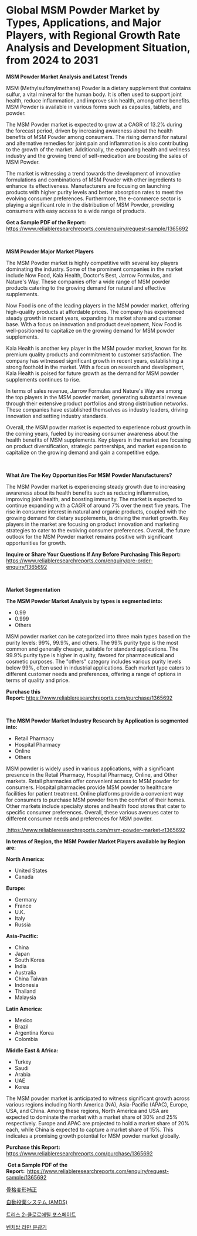 <p><h1>Global MSM Powder Market by Types, Applications, and Major Players, with Regional Growth Rate Analysis and Development Situation, from 2024 to 2031</h1></p><p><strong>MSM Powder Market Analysis and Latest Trends</strong></p>
<p><p>MSM (Methylsulfonylmethane) Powder is a dietary supplement that contains sulfur, a vital mineral for the human body. It is often used to support joint health, reduce inflammation, and improve skin health, among other benefits. MSM Powder is available in various forms such as capsules, tablets, and powder.</p><p>The MSM Powder market is expected to grow at a CAGR of 13.2% during the forecast period, driven by increasing awareness about the health benefits of MSM Powder among consumers. The rising demand for natural and alternative remedies for joint pain and inflammation is also contributing to the growth of the market. Additionally, the expanding health and wellness industry and the growing trend of self-medication are boosting the sales of MSM Powder.</p><p>The market is witnessing a trend towards the development of innovative formulations and combinations of MSM Powder with other ingredients to enhance its effectiveness. Manufacturers are focusing on launching products with higher purity levels and better absorption rates to meet the evolving consumer preferences. Furthermore, the e-commerce sector is playing a significant role in the distribution of MSM Powder, providing consumers with easy access to a wide range of products.</p></p>
<p><strong>Get a Sample PDF of the Report:&nbsp;</strong> <a href="https://www.reliableresearchreports.com/enquiry/request-sample/1365692">https://www.reliableresearchreports.com/enquiry/request-sample/1365692</a></p>
<p>&nbsp;</p>
<p><strong>MSM Powder Major Market Players</strong></p>
<p><p>The MSM Powder market is highly competitive with several key players dominating the industry. Some of the prominent companies in the market include Now Food, Kala Health, Doctor's Best, Jarrow Formulas, and Nature's Way. These companies offer a wide range of MSM powder products catering to the growing demand for natural and effective supplements.</p><p>Now Food is one of the leading players in the MSM powder market, offering high-quality products at affordable prices. The company has experienced steady growth in recent years, expanding its market share and customer base. With a focus on innovation and product development, Now Food is well-positioned to capitalize on the growing demand for MSM powder supplements.</p><p>Kala Health is another key player in the MSM powder market, known for its premium quality products and commitment to customer satisfaction. The company has witnessed significant growth in recent years, establishing a strong foothold in the market. With a focus on research and development, Kala Health is poised for future growth as the demand for MSM powder supplements continues to rise.</p><p>In terms of sales revenue, Jarrow Formulas and Nature's Way are among the top players in the MSM powder market, generating substantial revenue through their extensive product portfolios and strong distribution networks. These companies have established themselves as industry leaders, driving innovation and setting industry standards.</p><p>Overall, the MSM powder market is expected to experience robust growth in the coming years, fueled by increasing consumer awareness about the health benefits of MSM supplements. Key players in the market are focusing on product diversification, strategic partnerships, and market expansion to capitalize on the growing demand and gain a competitive edge.</p></p>
<p>&nbsp;</p>
<p><strong>What Are The Key Opportunities For MSM Powder Manufacturers?</strong></p>
<p><p>The MSM Powder market is experiencing steady growth due to increasing awareness about its health benefits such as reducing inflammation, improving joint health, and boosting immunity. The market is expected to continue expanding with a CAGR of around 7% over the next five years. The rise in consumer interest in natural and organic products, coupled with the growing demand for dietary supplements, is driving the market growth. Key players in the market are focusing on product innovation and marketing strategies to cater to the evolving consumer preferences. Overall, the future outlook for the MSM Powder market remains positive with significant opportunities for growth.</p></p>
<p><strong>Inquire or Share Your Questions If Any Before Purchasing This Report:</strong> <a href="https://www.reliableresearchreports.com/enquiry/pre-order-enquiry/1365692">https://www.reliableresearchreports.com/enquiry/pre-order-enquiry/1365692</a></p>
<p>&nbsp;</p>
<p><strong>Market Segmentation</strong></p>
<p><strong>The MSM Powder Market Analysis by types is segmented into:</strong></p>
<p><ul><li>0.99</li><li>0.999</li><li>Others</li></ul></p>
<p><p>MSM powder market can be categorized into three main types based on the purity levels: 99%, 99.9%, and others. The 99% purity type is the most common and generally cheaper, suitable for standard applications. The 99.9% purity type is higher in quality, favored for pharmaceutical and cosmetic purposes. The "others" category includes various purity levels below 99%, often used in industrial applications. Each market type caters to different customer needs and preferences, offering a range of options in terms of quality and price.</p></p>
<p><strong>Purchase this Report:&nbsp;</strong><a href="https://www.reliableresearchreports.com/purchase/1365692">https://www.reliableresearchreports.com/purchase/1365692</a></p>
<p>&nbsp;</p>
<p><strong>The MSM Powder Market Industry Research by Application is segmented into:</strong></p>
<p><ul><li>Retail Pharmacy</li><li>Hospital Pharmacy</li><li>Online</li><li>Others</li></ul></p>
<p><p>MSM powder is widely used in various applications, with a significant presence in the Retail Pharmacy, Hospital Pharmacy, Online, and Other markets. Retail pharmacies offer convenient access to MSM powder for consumers. Hospital pharmacies provide MSM powder to healthcare facilities for patient treatment. Online platforms provide a convenient way for consumers to purchase MSM powder from the comfort of their homes. Other markets include specialty stores and health food stores that cater to specific consumer preferences. Overall, these various avenues cater to different consumer needs and preferences for MSM powder.</p></p>
<p><a href="https://www.reliableresearchreports.com/msm-powder-market-r1365692">&nbsp;https://www.reliableresearchreports.com/msm-powder-market-r1365692</a></p>
<p><strong>In terms of Region, the MSM Powder Market Players available by Region are:</strong></p>
<p>
    <p> <strong> North America: </strong>
        <ul>
            <li>United States</li>
            <li>Canada</li>
        </ul>
        </p> 
    <p> <strong> Europe: </strong>
        <ul>
            <li>Germany</li>
            <li>France</li>
            <li>U.K.</li>
            <li>Italy</li>
            <li>Russia</li>
        </ul>
        </p> 
    <p> <strong> Asia-Pacific: </strong>
        <ul>
            <li>China</li>
            <li>Japan</li>
            <li>South Korea</li>
            <li>India</li>
            <li>Australia</li>
            <li>China Taiwan</li>
            <li>Indonesia</li>
            <li>Thailand</li>
            <li>Malaysia</li>
        </ul>
        </p> 
    <p> <strong> Latin America: </strong>
        <ul>
            <li>Mexico</li>
            <li>Brazil</li>
            <li>Argentina Korea</li>
            <li>Colombia</li>
        </ul>
        </p> 
    <p> <strong> Middle East & Africa: </strong>
        <ul>
            <li>Turkey</li>
            <li>Saudi</li>
            <li>Arabia</li>
            <li>UAE</li>
            <li>Korea</li>
        </ul>
    </p>
    </p>
<p><p>The MSM powder market is anticipated to witness significant growth across various regions including North America (NA), Asia-Pacific (APAC), Europe, USA, and China. Among these regions, North America and USA are expected to dominate the market with a market share of 30% and 25% respectively. Europe and APAC are projected to hold a market share of 20% each, while China is expected to capture a market share of 15%. This indicates a promising growth potential for MSM powder market globally.</p></p>
<p><strong>Purchase this Report: </strong><a href="https://www.reliableresearchreports.com/purchase/1365692">https://www.reliableresearchreports.com/purchase/1365692</a></p>
<p>&nbsp;<strong>Get a Sample PDF of the Report:&nbsp;&nbsp;</strong><a href="https://www.reliableresearchreports.com/enquiry/request-sample/1365692">https://www.reliableresearchreports.com/enquiry/request-sample/1365692</a></p>
<p><strong></strong></p>
<p><p><a href="https://medium.com/@kaitlensen45645/%E9%AA%A8%E6%A0%BC%E5%A4%89%E5%BD%A2%E7%9F%AF%E6%AD%A3%E5%B8%82%E5%A0%B4%E5%B1%95%E6%9C%9B-%E6%A5%AD%E7%95%8C%E3%81%AE%E6%A6%82%E8%A6%81%E3%81%A8%E4%BA%88%E6%B8%AC-2024%E5%B9%B4%E3%81%8B%E3%82%892031%E5%B9%B4-6e082b7ecc4e">骨格変形補正</a></p><p><a href="https://medium.com/@rocklobster885/%E8%87%AA%E5%8B%95%E5%8C%BB%E8%96%AC%E5%93%81%E3%81%AE%E3%83%87%E3%82%A3%E3%82%B9%E3%83%9A%E3%83%B3%E3%82%B7%E3%83%B3%E3%82%B0%E3%82%B7%E3%82%B9%E3%83%86%E3%83%A0-amds-%E5%B8%82%E5%A0%B4-%E5%B8%82%E5%A0%B4%E3%81%AEcagr-%E5%B8%82%E5%A0%B4%E3%83%88%E3%83%AC%E3%83%B3%E3%83%89-%E3%81%8A%E3%82%88%E3%81%B3%E6%88%90%E9%95%B7%E6%88%A6%E7%95%A5%E3%81%AB%E9%96%A2%E3%81%99%E3%82%8B%E6%B4%9E%E5%AF%9F-2bd36ffd36bf">自動投薬システム (AMDS)</a></p><p><a href="https://medium.com/@raymondietrich7892023/2024%EB%85%84%EB%B6%80%ED%84%B0-2031%EB%85%84%EA%B9%8C%EC%A7%80-%EC%98%88%EC%B8%A1%EB%90%9C-%ED%8A%B8%EB%A6%AC%EC%8A%A4-2-%ED%81%B4%EB%A1%9C%EB%A1%9C%EC%97%90%ED%8B%B8-%EC%9D%B8%EC%82%B0%EC%97%BC-%EC%8B%9C%EC%9E%A5-%EB%B6%84%EC%84%9D-%EB%B0%8F-%EA%B7%9C%EB%AA%A8-%EC%A1%B0%EC%82%AC-629c462a78c3">트리스 2-클로로에틸 포스페이트</a></p><p><a href="https://medium.com/@roula.ayoub-saad/%EB%B2%A4%EC%B9%98%ED%83%91-%EB%9D%BC%EB%A7%8C-%EB%B6%84%EA%B4%91%ED%95%99%EC%8B%9C%EC%9E%A5-%EC%A1%B0%EC%82%AC-%EB%B3%B4%EA%B3%A0%EC%84%9C-%EA%B7%B8-%EC%97%AD%EC%82%AC-%EB%B0%8F-2024%EB%85%84%EB%B6%80%ED%84%B0-2031%EB%85%84%EA%B9%8C%EC%A7%80%EC%9D%98-%EC%98%88%EC%B8%A1-bbded7e4a721">벤치탑 라만 분광기</a></p></p>